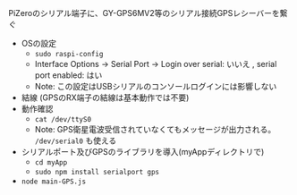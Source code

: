 PiZeroのシリアル端子に、GY-GPS6MV2等のシリアル接続GPSレシーバーを繋ぐ

* OSの設定
  * ```sudo raspi-config```
  * Interface Options -> Serial Port -> Login over serial: いいえ , serial port enabled: はい
  * Note: この設定はUSBシリアルのコンソールログインには影響しない
* 結線 (GPSのRX端子の結線は基本動作では不要)
* 動作確認
  * ```cat /dev/ttyS0```
  * Note: GPS衛星電波受信されていなくてもメッセージが出力される。 ```/dev/serial0``` も使える
* シリアルポート及びGPSのライブラリを導入(myAppディレクトリで)
  * ```cd myApp```
  * ```sudo npm install serialport gps```
* ```node main-GPS.js```
